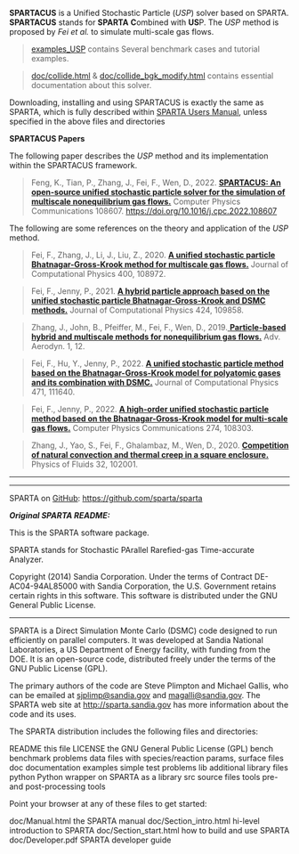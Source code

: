 **SPARTACUS** is a Unified Stochastic Particle (*USP*) solver based on SPARTA.
**SPARTACUS** stands for **SPARTA** **C**ombined with **US**P.
The *USP* method is proposed by *Fei et al.* to simulate multi-scale gas flows.

> [examples_USP](./examples_USP/) contains Several benchmark cases and tutorial examples.

> [doc/collide.html](./doc/collide.html) & [doc/collide_bgk_modify.html](./doc/collide_bgk_modify.html)  contains essential documentation about this solver.
				
Downloading, installing and using SPARTACUS is exactly the same as SPARTA, which is fully described within [SPARTA Users Manual](https://sparta.github.io/doc/Manual.html), unless specified in the above files and directories

**SPARTACUS Papers**

The following paper describes the *USP* method and its implementation within the SPARTACUS framework. 

> Feng, K., Tian, P., Zhang, J., Fei, F., Wen, D., 2022. [**SPARTACUS: An open-source unified stochastic particle solver for the simulation of multiscale nonequilibrium gas flows.**](https://www.sciencedirect.com/science/article/abs/pii/S0010465522003265) Computer Physics Communications 108607. https://doi.org/10.1016/j.cpc.2022.108607

The following are some references on the theory and application of the *USP* method.

> Fei, F., Zhang, J., Li, J., Liu, Z., 2020. [**A unified stochastic particle Bhatnagar-Gross-Krook method for multiscale gas flows.**](https://doi.org/10.1016/j.jcp.2019.108972) Journal of Computational Physics 400, 108972. 

> Fei, F., Jenny, P., 2021. [**A hybrid particle approach based on the unified stochastic particle Bhatnagar-Gross-Krook and DSMC methods.**](https://doi.org/10.1016/j.jcp.2020.109858) Journal of Computational Physics 424, 109858. 

> Zhang, J., John, B., Pfeiffer, M., Fei, F., Wen, D., 2019.[ **Particle-based hybrid and multiscale methods for nonequilibrium gas flows.**](https://doi.org/10.1186/s42774-019-0014-7) Adv. Aerodyn. 1, 12. 

> Fei, F., Hu, Y., Jenny, P., 2022. [**A unified stochastic particle method based on the Bhatnagar-Gross-Krook model for polyatomic gases and its combination with DSMC.**](https://doi.org/10.1016/j.jcp.2022.111640) Journal of Computational Physics 471, 111640. 

> Fei, F., Jenny, P., 2022. [**A high-order unified stochastic particle method based on the Bhatnagar-Gross-Krook model for multi-scale gas flows.**](https://doi.org/10.1016/j.cpc.2022.108303) Computer Physics Communications 274, 108303. 

> Zhang, J., Yao, S., Fei, F., Ghalambaz, M., Wen, D., 2020. [**Competition of natural convection and thermal creep in a square enclosure.**](https://doi.org/10.1063/5.0022260) Physics of Fluids 32, 102001. 


----------------------------------------------------------------------
----------------------------------------------------------------------

SPARTA on [GitHub](https://github.com/sparta/sparta): https://github.com/sparta/sparta 


***Original SPARTA README:***



This is the SPARTA software package.

SPARTA stands for Stochastic PArallel Rarefied-gas Time-accurate
Analyzer.

Copyright (2014) Sandia Corporation.  Under the terms of Contract
DE-AC04-94AL85000 with Sandia Corporation, the U.S. Government retains
certain rights in this software.  This software is distributed under
the GNU General Public License.

----------------------------------------------------------------------

SPARTA is a Direct Simulation Monte Carlo (DSMC) code designed to run
efficiently on parallel computers.  It was developed at Sandia
National Laboratories, a US Department of Energy facility, with
funding from the DOE.  It is an open-source code, distributed freely
under the terms of the GNU Public License (GPL).

The primary authors of the code are Steve Plimpton and Michael Gallis,
who can be emailed at sjplimp@sandia.gov and magalli@sandia.gov.  The
SPARTA web site at http://sparta.sandia.gov has more information about
the code and its uses.

The SPARTA distribution includes the following files and directories:

README			   this file
LICENSE			   the GNU General Public License (GPL)
bench                      benchmark problems
data                       files with species/reaction params, surface files
doc                        documentation
examples                   simple test problems
lib                        additional library files
python                     Python wrapper on SPARTA as a library
src                        source files
tools                      pre- and post-processing tools

Point your browser at any of these files to get started:

doc/Manual.html	           the SPARTA manual
doc/Section_intro.html	   hi-level introduction to SPARTA
doc/Section_start.html	   how to build and use SPARTA
doc/Developer.pdf          SPARTA developer guide
